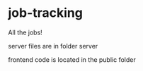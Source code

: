 # job-tracking

All the jobs!

server files are in folder server

frontend code is located in the public folder
